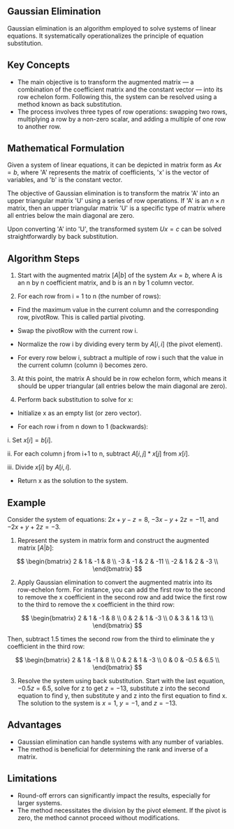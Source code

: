 ## Gaussian Elimination

Gaussian elimination is an algorithm employed to solve systems of linear equations. It systematically operationalizes the principle of equation substitution.

## Key Concepts

- The main objective is to transform the augmented matrix — a combination of the coefficient matrix and the constant vector — into its row echelon form. Following this, the system can be resolved using a method known as back substitution.
- The process involves three types of row operations: swapping two rows, multiplying a row by a non-zero scalar, and adding a multiple of one row to another row.

## Mathematical Formulation

Given a system of linear equations, it can be depicted in matrix form as $Ax = b$, where 'A' represents the matrix of coefficients, 'x' is the vector of variables, and 'b' is the constant vector.

The objective of Gaussian elimination is to transform the matrix 'A' into an upper triangular matrix 'U' using a series of row operations. If 'A' is an $n \times n$ matrix, then an upper triangular matrix 'U' is a specific type of matrix where all entries below the main diagonal are zero.

Upon converting 'A' into 'U', the transformed system $Ux = c$ can be solved straightforwardly by back substitution.

## Algorithm Steps

1. Start with the augmented matrix $[A|b]$ of the system $Ax = b$, where A is an n by n coefficient matrix, and b is an n by 1 column vector.

2. For each row from i = 1 to n (the number of rows):

  - Find the maximum value in the current column and the corresponding row, pivotRow. This is called partial pivoting.

  - Swap the pivotRow with the current row i.

  - Normalize the row i by dividing every term by $A[i, i]$ (the pivot element).

  - For every row below i, subtract a multiple of row i such that the value in the current column (column i) becomes zero.

3. At this point, the matrix A should be in row echelon form, which means it should be upper triangular (all entries below the main diagonal are zero).

4. Perform back substitution to solve for x:

  - Initialize x as an empty list (or zero vector).

  - For each row i from n down to 1 (backwards):

  i. Set $x[i] = b[i]$.

  ii. For each column j from i+1 to n, subtract $A[i, j]*x[j]$ from $x[i]$.

  iii. Divide $x[i]$ by $A[i, i]$.

  - Return x as the solution to the system.


## Example

Consider the system of equations: $2x + y - z = 8$, $-3x - y + 2z = -11$, and $-2x + y + 2z = -3$.

1. Represent the system in matrix form and construct the augmented matrix $[A|b]$:

$$
\begin{bmatrix}
2 & 1 & -1 & 8 \\
-3 & -1 & 2 & -11 \\
-2 & 1 & 2 & -3 \\
\end{bmatrix}
$$

2. Apply Gaussian elimination to convert the augmented matrix into its row-echelon form. For instance, you can add the first row to the second to remove the x coefficient in the second row and add twice the first row to the third to remove the x coefficient in the third row:

$$
\begin{bmatrix}
2 & 1 & -1 & 8 \\
0 & 2 & 1 & -3 \\
0 & 3 & 1 & 13 \\
\end{bmatrix}
$$

Then, subtract 1.5 times the second row from the third to eliminate the y coefficient in the third row:

$$
\begin{bmatrix}
2 & 1 & -1 & 8 \\
0 & 2 & 1 & -3 \\
0 & 0 & -0.5 & 6.5 \\
\end{bmatrix}
$$

3. Resolve the system using back substitution. Start with the last equation, $-0.5z = 6.5$, solve for z to get $z = -13$, substitute z into the second equation to find y, then substitute y and z into the first equation to find x. The solution to the system is $x = 1$, $y = -1$, and $z = -13$.

## Advantages

- Gaussian elimination can handle systems with any number of variables.
- The method is beneficial for determining the rank and inverse of a matrix.

## Limitations

- Round-off errors can significantly impact the results, especially for larger systems.
- The method necessitates the division by the pivot element. If the pivot is zero, the method cannot proceed without modifications.
